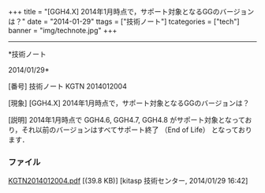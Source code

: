 ﻿+++
title = "[GGH4.X] 2014年1月時点で，サポート対象となるGGのバージョンは？"
date = "2014-01-29"
ttags = ["技術ノート"]
tcategories = ["tech"]
banner = "img/technote.jpg"
+++

-----------------------------------------------------------------------------------------------------------------------------

*技術ノート

2014/01/29*


[番号]
技術ノート KGTN 2014012004

[現象]
[GGH4.X] 2014年1月時点で，サポート対象となるGGのバージョンは？

[説明]
2014年1月時点で GGH4.6, GGH4.7, GGH4.8
がサポート対象となっており，それ以前のバージョンはすべてサポート終了
（End of Life） となっております．


### ファイル

 
 


[KGTN2014012004.pdf](http://techreport.kitasp.net/attachments/download/1495/KGTN2014012004.pdf)
 [(39.8 KB)] [kitasp 技術センター, 2014/01/29
16:42]


 


 

